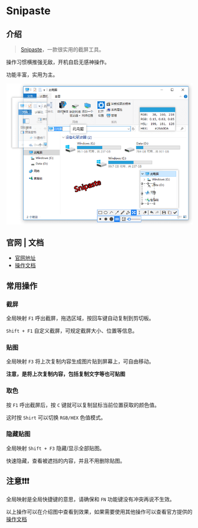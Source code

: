 # Snipaste

## 介绍

> [Snipaste](https://zh.snipaste.com/)，一款很实用的截屏工具。

操作习惯横推强无敌，开机自启无感神操作。

功能丰富，实用为主。

![](./images/snipaste/N3QEb3VA.png)

## 官网 | 文档

- [官网地址](https://zh.snipaste.com/)
- [操作文档](https://docs.snipaste.com/zh-cn/getting-started)

## 常用操作

### 截屏

全局映射 `F1` 呼出截屏，拖选区域，按回车键自动复制到剪切板。

`Shift + F1` 自定义截屏，可规定截屏大小、位置等信息。

### 贴图

全局映射 `F3` 将上次复制内容生成图片贴到屏幕上，可自由移动。

**注意，是将上次复制内容，包括复制文字等也可贴图**

### 取色

按 `F1` 呼出截屏后，按 `C` 键就可以复制鼠标当前位置获取的颜色值。

这时按 `Shirt` 可以切换 `RGB/HEX` 色值模式。

### 隐藏贴图

全局映射 `Shift + F3` 隐藏/显示全部贴图。

快速隐藏，查看被遮挡的内容，并且不用删除贴图。

## 注意❗❗❗

全局映射是全局快捷键的意思，请确保和 `FN` 功能键没有冲突再说不生效。

以上操作可以在介绍图中查看到效果，如果需要使用其他操作可以查看官方提供的[操作文档](#官网-文档)
